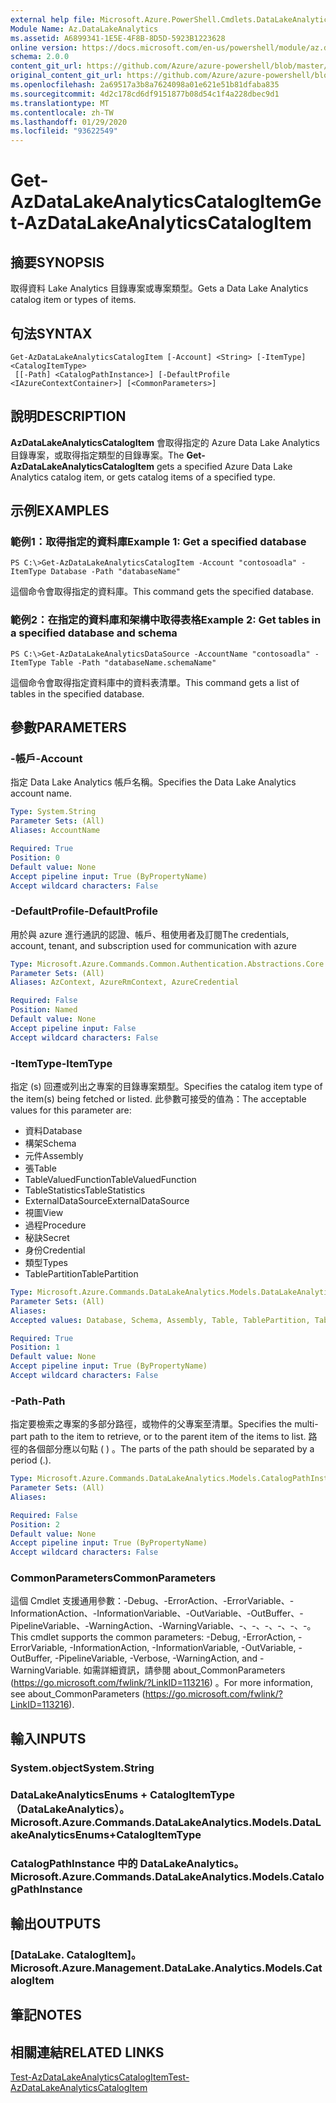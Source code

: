 ```yaml
---
external help file: Microsoft.Azure.PowerShell.Cmdlets.DataLakeAnalytics.dll-Help.xml
Module Name: Az.DataLakeAnalytics
ms.assetid: A6899341-1E5E-4F8B-8D5D-5923B1223628
online version: https://docs.microsoft.com/en-us/powershell/module/az.datalakeanalytics/get-azdatalakeanalyticscatalogitem
schema: 2.0.0
content_git_url: https://github.com/Azure/azure-powershell/blob/master/src/DataLakeAnalytics/DataLakeAnalytics/help/Get-AzDataLakeAnalyticsCatalogItem.md
original_content_git_url: https://github.com/Azure/azure-powershell/blob/master/src/DataLakeAnalytics/DataLakeAnalytics/help/Get-AzDataLakeAnalyticsCatalogItem.md
ms.openlocfilehash: 2a69517a3b8a7624098a01e621e51b81dfaba835
ms.sourcegitcommit: 4d2c178cd6df9151877b08d54c1f4a228dbec9d1
ms.translationtype: MT
ms.contentlocale: zh-TW
ms.lasthandoff: 01/29/2020
ms.locfileid: "93622549"
---
```

# <span data-ttu-id="edd10-101">Get-AzDataLakeAnalyticsCatalogItem</span><span class="sxs-lookup"><span data-stu-id="edd10-101">Get-AzDataLakeAnalyticsCatalogItem</span></span>

## <span data-ttu-id="edd10-102">摘要</span><span class="sxs-lookup"><span data-stu-id="edd10-102">SYNOPSIS</span></span>
<span data-ttu-id="edd10-103">取得資料 Lake Analytics 目錄專案或專案類型。</span><span class="sxs-lookup"><span data-stu-id="edd10-103">Gets a Data Lake Analytics catalog item or types of items.</span></span>

## <span data-ttu-id="edd10-104">句法</span><span class="sxs-lookup"><span data-stu-id="edd10-104">SYNTAX</span></span>

```
Get-AzDataLakeAnalyticsCatalogItem [-Account] <String> [-ItemType] <CatalogItemType>
 [[-Path] <CatalogPathInstance>] [-DefaultProfile <IAzureContextContainer>] [<CommonParameters>]
```

## <span data-ttu-id="edd10-105">說明</span><span class="sxs-lookup"><span data-stu-id="edd10-105">DESCRIPTION</span></span>
<span data-ttu-id="edd10-106">**AzDataLakeAnalyticsCatalogItem** 會取得指定的 Azure Data Lake Analytics 目錄專案，或取得指定類型的目錄專案。</span><span class="sxs-lookup"><span data-stu-id="edd10-106">The **Get-AzDataLakeAnalyticsCatalogItem** gets a specified Azure Data Lake Analytics catalog item, or gets catalog items of a specified type.</span></span>

## <span data-ttu-id="edd10-107">示例</span><span class="sxs-lookup"><span data-stu-id="edd10-107">EXAMPLES</span></span>

### <span data-ttu-id="edd10-108">範例1：取得指定的資料庫</span><span class="sxs-lookup"><span data-stu-id="edd10-108">Example 1: Get a specified database</span></span>
```
PS C:\>Get-AzDataLakeAnalyticsCatalogItem -Account "contosoadla" -ItemType Database -Path "databaseName"
```

<span data-ttu-id="edd10-109">這個命令會取得指定的資料庫。</span><span class="sxs-lookup"><span data-stu-id="edd10-109">This command gets the specified database.</span></span>

### <span data-ttu-id="edd10-110">範例2：在指定的資料庫和架構中取得表格</span><span class="sxs-lookup"><span data-stu-id="edd10-110">Example 2: Get tables in a specified database and schema</span></span>
```
PS C:\>Get-AzDataLakeAnalyticsDataSource -AccountName "contosoadla" -ItemType Table -Path "databaseName.schemaName"
```

<span data-ttu-id="edd10-111">這個命令會取得指定資料庫中的資料表清單。</span><span class="sxs-lookup"><span data-stu-id="edd10-111">This command gets a list of tables in the specified database.</span></span>

## <span data-ttu-id="edd10-112">參數</span><span class="sxs-lookup"><span data-stu-id="edd10-112">PARAMETERS</span></span>

### <span data-ttu-id="edd10-113">-帳戶</span><span class="sxs-lookup"><span data-stu-id="edd10-113">-Account</span></span>
<span data-ttu-id="edd10-114">指定 Data Lake Analytics 帳戶名稱。</span><span class="sxs-lookup"><span data-stu-id="edd10-114">Specifies the Data Lake Analytics account name.</span></span>

```yaml
Type: System.String
Parameter Sets: (All)
Aliases: AccountName

Required: True
Position: 0
Default value: None
Accept pipeline input: True (ByPropertyName)
Accept wildcard characters: False
```

### <span data-ttu-id="edd10-115">-DefaultProfile</span><span class="sxs-lookup"><span data-stu-id="edd10-115">-DefaultProfile</span></span>
<span data-ttu-id="edd10-116">用於與 azure 進行通訊的認證、帳戶、租使用者及訂閱</span><span class="sxs-lookup"><span data-stu-id="edd10-116">The credentials, account, tenant, and subscription used for communication with azure</span></span>

```yaml
Type: Microsoft.Azure.Commands.Common.Authentication.Abstractions.Core.IAzureContextContainer
Parameter Sets: (All)
Aliases: AzContext, AzureRmContext, AzureCredential

Required: False
Position: Named
Default value: None
Accept pipeline input: False
Accept wildcard characters: False
```

### <span data-ttu-id="edd10-117">-ItemType</span><span class="sxs-lookup"><span data-stu-id="edd10-117">-ItemType</span></span>
<span data-ttu-id="edd10-118">指定 (s) 回遷或列出之專案的目錄專案類型。</span><span class="sxs-lookup"><span data-stu-id="edd10-118">Specifies the catalog item type of the item(s) being fetched or listed.</span></span>
<span data-ttu-id="edd10-119">此參數可接受的值為：</span><span class="sxs-lookup"><span data-stu-id="edd10-119">The acceptable values for this parameter are:</span></span>
- <span data-ttu-id="edd10-120">資料</span><span class="sxs-lookup"><span data-stu-id="edd10-120">Database</span></span>
- <span data-ttu-id="edd10-121">構架</span><span class="sxs-lookup"><span data-stu-id="edd10-121">Schema</span></span>
- <span data-ttu-id="edd10-122">元件</span><span class="sxs-lookup"><span data-stu-id="edd10-122">Assembly</span></span>
- <span data-ttu-id="edd10-123">張</span><span class="sxs-lookup"><span data-stu-id="edd10-123">Table</span></span>
- <span data-ttu-id="edd10-124">TableValuedFunction</span><span class="sxs-lookup"><span data-stu-id="edd10-124">TableValuedFunction</span></span>
- <span data-ttu-id="edd10-125">TableStatistics</span><span class="sxs-lookup"><span data-stu-id="edd10-125">TableStatistics</span></span>
- <span data-ttu-id="edd10-126">ExternalDataSource</span><span class="sxs-lookup"><span data-stu-id="edd10-126">ExternalDataSource</span></span>
- <span data-ttu-id="edd10-127">視圖</span><span class="sxs-lookup"><span data-stu-id="edd10-127">View</span></span>
- <span data-ttu-id="edd10-128">過程</span><span class="sxs-lookup"><span data-stu-id="edd10-128">Procedure</span></span>
- <span data-ttu-id="edd10-129">秘訣</span><span class="sxs-lookup"><span data-stu-id="edd10-129">Secret</span></span>
- <span data-ttu-id="edd10-130">身份</span><span class="sxs-lookup"><span data-stu-id="edd10-130">Credential</span></span>
- <span data-ttu-id="edd10-131">類型</span><span class="sxs-lookup"><span data-stu-id="edd10-131">Types</span></span>
- <span data-ttu-id="edd10-132">TablePartition</span><span class="sxs-lookup"><span data-stu-id="edd10-132">TablePartition</span></span>

```yaml
Type: Microsoft.Azure.Commands.DataLakeAnalytics.Models.DataLakeAnalyticsEnums+CatalogItemType
Parameter Sets: (All)
Aliases:
Accepted values: Database, Schema, Assembly, Table, TablePartition, TableValuedFunction, TableStatistics, ExternalDataSource, View, Procedure, Secret, Credential, Types, Package

Required: True
Position: 1
Default value: None
Accept pipeline input: True (ByPropertyName)
Accept wildcard characters: False
```

### <span data-ttu-id="edd10-133">-Path</span><span class="sxs-lookup"><span data-stu-id="edd10-133">-Path</span></span>
<span data-ttu-id="edd10-134">指定要檢索之專案的多部分路徑，或物件的父專案至清單。</span><span class="sxs-lookup"><span data-stu-id="edd10-134">Specifies the multi-part path to the item to retrieve, or to the parent item of the items to list.</span></span>
<span data-ttu-id="edd10-135">路徑的各個部分應以句點 ( ) 。</span><span class="sxs-lookup"><span data-stu-id="edd10-135">The parts of the path should be separated by a period (.).</span></span>

```yaml
Type: Microsoft.Azure.Commands.DataLakeAnalytics.Models.CatalogPathInstance
Parameter Sets: (All)
Aliases:

Required: False
Position: 2
Default value: None
Accept pipeline input: True (ByPropertyName)
Accept wildcard characters: False
```

### <span data-ttu-id="edd10-136">CommonParameters</span><span class="sxs-lookup"><span data-stu-id="edd10-136">CommonParameters</span></span>
<span data-ttu-id="edd10-137">這個 Cmdlet 支援通用參數：-Debug、-ErrorAction、-ErrorVariable、-InformationAction、-InformationVariable、-OutVariable、-OutBuffer、-PipelineVariable、-WarningAction、-WarningVariable、-、-、-、-、-、-。</span><span class="sxs-lookup"><span data-stu-id="edd10-137">This cmdlet supports the common parameters: -Debug, -ErrorAction, -ErrorVariable, -InformationAction, -InformationVariable, -OutVariable, -OutBuffer, -PipelineVariable, -Verbose, -WarningAction, and -WarningVariable.</span></span> <span data-ttu-id="edd10-138">如需詳細資訊，請參閱 about_CommonParameters (https://go.microsoft.com/fwlink/?LinkID=113216) 。</span><span class="sxs-lookup"><span data-stu-id="edd10-138">For more information, see about_CommonParameters (https://go.microsoft.com/fwlink/?LinkID=113216).</span></span>

## <span data-ttu-id="edd10-139">輸入</span><span class="sxs-lookup"><span data-stu-id="edd10-139">INPUTS</span></span>

### <span data-ttu-id="edd10-140">System.object</span><span class="sxs-lookup"><span data-stu-id="edd10-140">System.String</span></span>

### <span data-ttu-id="edd10-141">DataLakeAnalyticsEnums + CatalogItemType （DataLakeAnalytics）。</span><span class="sxs-lookup"><span data-stu-id="edd10-141">Microsoft.Azure.Commands.DataLakeAnalytics.Models.DataLakeAnalyticsEnums+CatalogItemType</span></span>

### <span data-ttu-id="edd10-142">CatalogPathInstance 中的 DataLakeAnalytics。</span><span class="sxs-lookup"><span data-stu-id="edd10-142">Microsoft.Azure.Commands.DataLakeAnalytics.Models.CatalogPathInstance</span></span>

## <span data-ttu-id="edd10-143">輸出</span><span class="sxs-lookup"><span data-stu-id="edd10-143">OUTPUTS</span></span>

### <span data-ttu-id="edd10-144">[DataLake. CatalogItem]。</span><span class="sxs-lookup"><span data-stu-id="edd10-144">Microsoft.Azure.Management.DataLake.Analytics.Models.CatalogItem</span></span>

## <span data-ttu-id="edd10-145">筆記</span><span class="sxs-lookup"><span data-stu-id="edd10-145">NOTES</span></span>

## <span data-ttu-id="edd10-146">相關連結</span><span class="sxs-lookup"><span data-stu-id="edd10-146">RELATED LINKS</span></span>

[<span data-ttu-id="edd10-147">Test-AzDataLakeAnalyticsCatalogItem</span><span class="sxs-lookup"><span data-stu-id="edd10-147">Test-AzDataLakeAnalyticsCatalogItem</span></span>](./Test-AzDataLakeAnalyticsCatalogItem.md)



